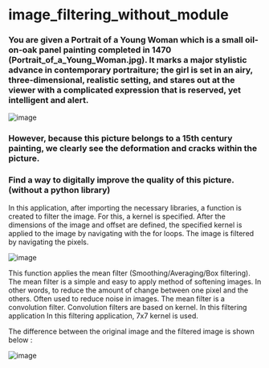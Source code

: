 # image_filtering_without_module
### You are given a Portrait of a Young Woman which is a small oil-on-oak panel painting completed in 1470 (Portrait_of_a_Young_Woman.jpg). It marks a major stylistic advance in contemporary portraiture; the girl is set in an airy, three-dimensional, realistic setting, and stares out at the viewer with a complicated expression that is reserved, yet intelligent and alert.

![image](https://user-images.githubusercontent.com/54437726/194074017-0bc6d752-e383-4f06-8dcc-b0aa27c9bb1e.png)


### However, because this picture belongs to a 15th century painting, we clearly see the deformation and cracks within the picture.
### Find a way to digitally improve the quality of this picture. (without a python library)

In this application, after importing the necessary libraries, a function is created to filter the image. For this, a kernel is specified. After the dimensions of the image and offset are defined, the specified kernel is applied to the image by navigating with the for loops. The image is filtered by navigating the pixels.

![image](https://user-images.githubusercontent.com/54437726/194074348-1980fd6a-8377-4649-9420-aee949264f49.png)


This function applies the mean filter (Smoothing/Averaging/Box filtering). The mean filter is a simple and easy to apply method of softening images. In other words, to reduce the amount of change between one pixel and the others. Often used to reduce noise in images. The mean filter is a convolution filter. Convolution filters are based on kernel. In this filtering application In this filtering application, 7x7 kernel is used.

The difference between the original image and the filtered image is shown below :

![image](https://user-images.githubusercontent.com/54437726/194074551-a931cdd4-22cc-486e-853b-f9df01cdc355.png)
